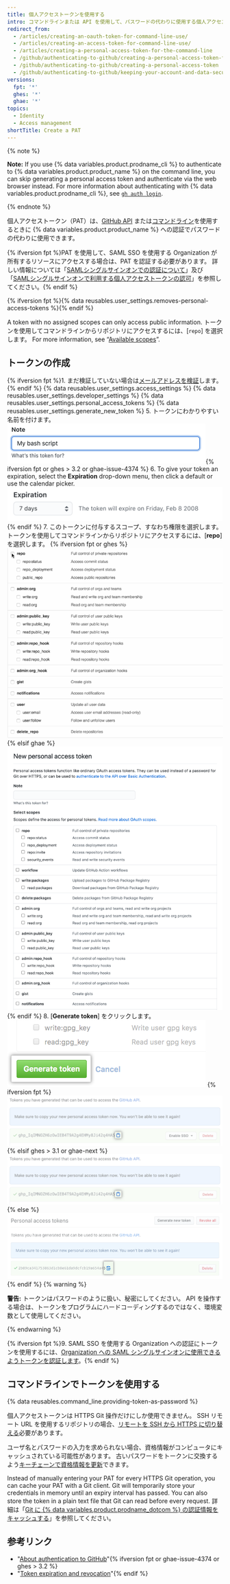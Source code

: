 ```yaml
---
title: 個人アクセストークンを使用する
intro: コマンドラインまたは API を使用して、パスワードの代わりに使用する個人アクセストークンを作成する必要があります。
redirect_from:
  - /articles/creating-an-oauth-token-for-command-line-use/
  - /articles/creating-an-access-token-for-command-line-use/
  - /articles/creating-a-personal-access-token-for-the-command-line
  - /github/authenticating-to-github/creating-a-personal-access-token-for-the-command-line
  - /github/authenticating-to-github/creating-a-personal-access-token
  - /github/authenticating-to-github/keeping-your-account-and-data-secure/creating-a-personal-access-token
versions:
  fpt: '*'
  ghes: '*'
  ghae: '*'
topics:
  - Identity
  - Access management
shortTitle: Create a PAT
---
```


{% note %}

**Note:** If you use {% data variables.product.prodname_cli %} to authenticate to {% data variables.product.product_name %} on the command line, you can skip generating a personal access token and authenticate via the web browser instead. For more information about authenticating with {% data variables.product.prodname_cli %}, see [`gh auth login`](https://cli.github.com/manual/gh_auth_login).

{% endnote %}

個人アクセストークン（PAT）は、[GitHub API](/rest/overview/other-authentication-methods#via-oauth-and-personal-access-tokens) または[コマンドライン](#using-a-token-on-the-command-line)を使用するときに {% data variables.product.product_name %} への認証でパスワードの代わりに使用できます。

{% ifversion fpt %}PAT を使用して、SAML SSO を使用する Organization が所有するリソースにアクセスする場合は、PAT を認証する必要があります。 詳しい情報については「[SAMLシングルサインオンでの認証について](/github/authenticating-to-github/about-authentication-with-saml-single-sign-on)」及び「[SAMLシングルサインオンで利用する個人アクセストークンの認可](/github/authenticating-to-github/authorizing-a-personal-access-token-for-use-with-saml-single-sign-on)」を参照してください。{% endif %}

{% ifversion fpt %}{% data reusables.user_settings.removes-personal-access-tokens %}{% endif %}

A token with no assigned scopes can only access public information. トークンを使用してコマンドラインからリポジトリにアクセスするには、[`repo`] を選択します。 For more information, see “[Available scopes](/apps/building-oauth-apps/scopes-for-oauth-apps#available-scopes)”.

## トークンの作成

{% ifversion fpt %}1. まだ検証していない場合は[メールアドレスを検証](/github/getting-started-with-github/verifying-your-email-address)します。{% endif %}
{% data reusables.user_settings.access_settings %}
{% data reusables.user_settings.developer_settings %}
{% data reusables.user_settings.personal_access_tokens %}
{% data reusables.user_settings.generate_new_token %}
5. トークンにわかりやすい名前を付けます。 ![Token description field](/assets/images/help/settings/token_description.png){% ifversion fpt or ghes > 3.2 or ghae-issue-4374 %}
6. To give your token an expiration, select the **Expiration** drop-down menu, then click a default or use the calendar picker. ![Token expiration field](/assets/images/help/settings/token_expiration.png){% endif %}
7. このトークンに付与するスコープ、すなわち権限を選択します。 トークンを使用してコマンドラインからリポジトリにアクセスするには、[**repo**] を選択します。
   {% ifversion fpt or ghes %}
   ![トークンスコープの選択](/assets/images/help/settings/token_scopes.gif)
   {% elsif ghae %}
   ![トークンスコープの選択](/assets/images/enterprise/github-ae/settings/access-token-scopes-for-ghae.png)
   {% endif %}
8. [**Generate token**] をクリックします。 ![[Generate token] ボタン](/assets/images/help/settings/generate_token.png)
   {% ifversion fpt %}
   ![新しく作成されたトークン](/assets/images/help/settings/personal_access_tokens.png)
   {% elsif ghes > 3.1 or ghae-next %}
   ![新しく作成されたトークン](/assets/images/help/settings/personal_access_tokens_ghe.png)
   {% else %}
   ![新しく作成されたトークン](/assets/images/help/settings/personal_access_tokens_ghe_legacy.png)
   {% endif %}
   {% warning %}

   **警告:** トークンはパスワードのように扱い、秘密にしてください。 API を操作する場合は、トークンをプログラムにハードコーディングするのではなく、環境変数として使用してください。

   {% endwarning %}

{% ifversion fpt %}9. SAML SSO を使用する Organization への認証にトークンを使用するには、[Organization への SAML シングルサインオンに使用できるようトークンを認証します](/github/authenticating-to-github/authorizing-a-personal-access-token-for-use-with-saml-single-sign-on)。{% endif %}

## コマンドラインでトークンを使用する

{% data reusables.command_line.providing-token-as-password %}

個人アクセストークンは HTTPS Git 操作だけにしか使用できません。 SSH リモート URL を使用するリポジトリの場合、[リモートを SSH から HTTPS に切り替える](/github/getting-started-with-github/managing-remote-repositories/#switching-remote-urls-from-ssh-to-https)必要があります。

ユーザ名とパスワードの入力を求められない場合、資格情報がコンピュータにキャッシュされている可能性があります。 古いパスワードをトークンに交換するよう[キーチェーンで資格情報を更新](/github/getting-started-with-github/updating-credentials-from-the-macos-keychain)できます。

Instead of manually entering your PAT for every HTTPS Git operation, you can cache your PAT with a Git client. Git will temporarily store your credentials in memory until an expiry interval has passed. You can also store the token in a plain text file that Git can read before every request. 詳細は「[Git に {% data variables.product.prodname_dotcom %} の認証情報をキャッシュする](/github/getting-started-with-github/caching-your-github-credentials-in-git)」を参照してください。

## 参考リンク

- "[About authentication to GitHub](/github/authenticating-to-github/about-authentication-to-github)"{% ifversion fpt or ghae-issue-4374 or ghes > 3.2 %}
- "[Token expiration and revocation](/github/authenticating-to-github/keeping-your-account-and-data-secure/token-expiration-and-revocation)"{% endif %}
